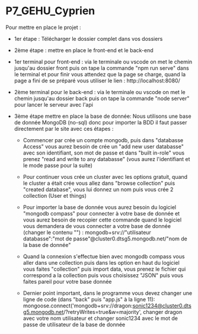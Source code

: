 # P7_GEHU_Cyprien
Pour mettre en place le projet :
 - 1er étape : 
Télécharger le dossier complet dans vos dossiers

 - 2ème étape :
mettre en place le front-end et le back-end

  * 1er terminal pour front-end : 
  via le terminale ou vscode on met le chemin jusqu'au dossier front puis on tape la commande "npm run serve" dans le terminal 
  et pour finir vous attendez que la page se charge, quand la page a fini de se préparé vous utiliser le lien : http://localhost:8080/
  
  * 2ème terminal pour le back-end : via le terminale ou vscode on met le chemin jusqu'au dossier back puis on tape la commande "node server" 
  pour lancer le serveur avec l'api

- 3ème étape mettre en place la base de donnée:
 Nous utilisons une base de donnée MongoDB (no-sql) donc pour importer la BDD il faut passer directement par le site avec ces étapes :
 
  * Commencer par crée un compte mongodb, puis dans "databasse Access" vous aurez besoin de crée un "add new user databasse" avec son identifiant, 
  son mot de passe et dans "built in-role" vous prenez "read and write to any databasse" (vous aurez l'identifiant et le mode passe pour la suite)
  
  * Pour continuer vous crée un cluster avec les options gratuit, quand le cluster a était crée vous allez dans "browse collection" puis "created database", 
  vous lui donnez un nom puis vous crée 2 collection (User et things)
  
  * Pour importer la base de donnée vous aurez besoin du logiciel "mongodb compass" pour connecter à votre base de donnée et vous aurez besoin de recopier cette commande quand le logiciel vous demandera de vous connecter a votre base de donnée (changer le contenu "") : 
  mongodb+srv://"utilisateur databasse":"mot de passe"@cluster0.dtsg5.mongodb.net/"nom de la base de donnée"
  
  * Quand la connexion s'effectue bien avec mongodb compass vous aller dans une collection puis dans les option en haut du logiciel vous faites "collection" puis import data, vous prenez le fichier qui correspond a la collection puis vous choisissez "JSON" puis vous faites pareil pour votre base donnée
  
  * Dernier point important, dans le programme vous devez changer une ligne de code  (dans "back" puis "app.js" à la ligne 11):
  mongoose.connect('mongodb+srv://dragon:sonic1234@cluster0.dtsg5.mongodb.net/?retryWrites=true&w=majority',
  changer dragon avec votre nom utilisateur 
  et changer sonic1234 avec le mot de passe de utilisateur de la base de donnée
